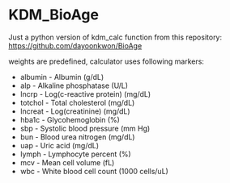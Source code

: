 # KDM_BioAge
Just a python version of kdm_calc function from this repository: https://github.com/dayoonkwon/BioAge

weights are predefined, calculator uses following markers:

* albumin - Albumin (g/dL)
* alp	- Alkaline phosphatase (U/L)
* lncrp - Log(c-reactive protein) (mg/dL)
* totchol - Total cholesterol (mg/dL)
* lncreat - Log(creatinine) (mg/dL)
* hba1c - Glycohemoglobin (%)
* sbp - Systolic blood pressure (mm Hg)
* bun - Blood urea nitrogen (mg/dL)
* uap - Uric acid (mg/dL)
* lymph - Lymphocyte percent (%)
* mcv - Mean cell volume (fL)
* wbc - White blood cell count (1000 cells/uL)
